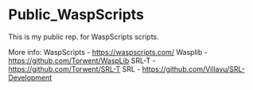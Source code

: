 # Public_WaspScripts
 This is my public rep. for WaspScripts scripts.

 More info:
 WaspScripts - https://waspscripts.com/
 Wasplib - https://github.com/Torwent/WaspLib
 SRL-T - https://github.com/Torwent/SRL-T
 SRL - https://github.com/Villavu/SRL-Development

